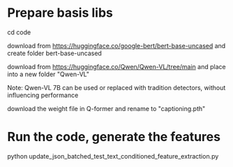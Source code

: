 # Prepare basis libs

cd code 

download from https://huggingface.co/google-bert/bert-base-uncased and create folder bert-base-uncased

download from https://huggingface.co/Qwen/Qwen-VL/tree/main and place into a new folder "Qwen-VL"  

Note: Qwen-VL 7B can be used or replaced with tradition detectors, without influencing performance 

download the weight file in Q-former and rename to "captioning.pth" 

# Run the code, generate the features  

python update_json_batched_test_text_conditioned_feature_extraction.py 

